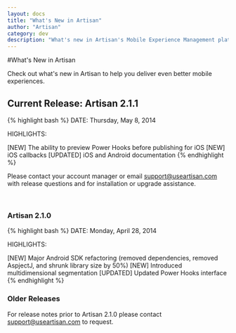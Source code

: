 ```yaml
---
layout: docs
title: "What's New in Artisan"
author: "Artisan"
category: dev
description: "What's new in Artisan's Mobile Experience Management platform"
---
```

#What's New in Artisan

Check out what's new in Artisan to help you deliver even better mobile experiences.

<div id="current"></div>
<div id="2_1_1"></div>

## Current Release: Artisan 2.1.1
{% highlight bash %}
DATE: Thursday, May 8, 2014

HIGHLIGHTS:

[NEW] The ability to preview Power Hooks before publishing for iOS
[NEW] iOS callbacks
[UPDATED] iOS and Android documentation
{% endhighlight %}

<div class="note note-hint">
  <p>Please contact your account manager or email <a href="mailto:support@useartisan.com">support@useartisan.com</a> with release questions and for installation or upgrade assistance.</p>
</div>
<br/>

<div id="2_1_0"></div>

### Artisan 2.1.0
{% highlight bash %}
DATE: Monday, April 28, 2014

HIGHLIGHTS:

[NEW] Major Android SDK refactoring (removed dependencies, removed AspjectJ, and shrunk library size by 50%)
[NEW] Introduced multidimensional segmentation
[UPDATED] Updated Power Hooks interface
{% endhighlight %}

### Older Releases
<p>For release notes prior to Artisan 2.1.0 please contact <a href="mailto:support@useartisan.com">support@useartisan.com</a> to request.</p>